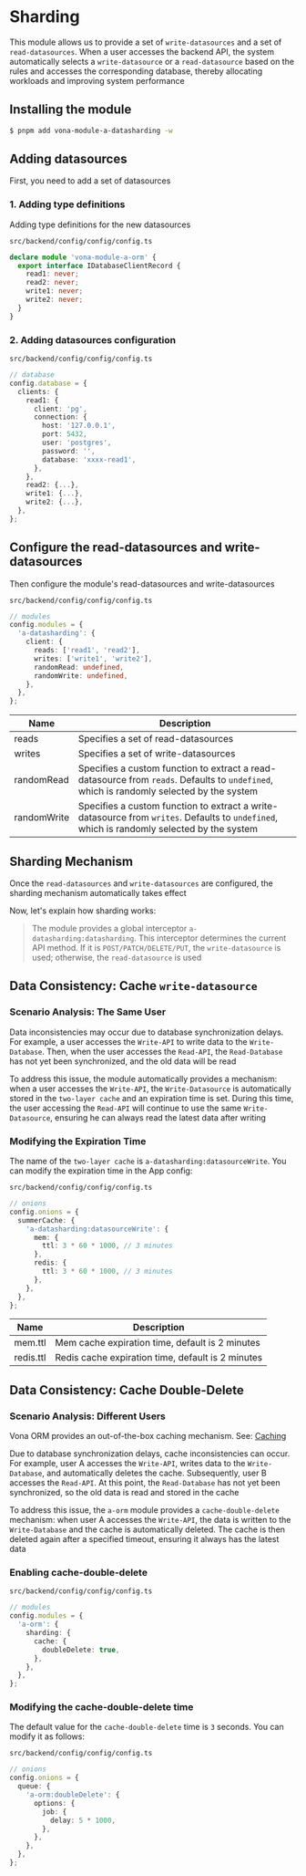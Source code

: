 # Sharding

This module allows us to provide a set of `write-datasources` and a set of `read-datasources`. When a user accesses the backend API, the system automatically selects a `write-datasource` or a `read-datasource` based on the rules and accesses the corresponding database, thereby allocating workloads and improving system performance

## Installing the module

``` bash
$ pnpm add vona-module-a-datasharding -w
```

## Adding datasources

First, you need to add a set of datasources

### 1. Adding type definitions

Adding type definitions for the new datasources

`src/backend/config/config/config.ts`

``` typescript
declare module 'vona-module-a-orm' {
  export interface IDatabaseClientRecord {
    read1: never;
    read2: never;
    write1: never;
    write2: never;
  }
}
```

### 2. Adding datasources configuration

`src/backend/config/config/config.ts`

``` typescript
// database
config.database = {
  clients: {
    read1: {
      client: 'pg',
      connection: {
        host: '127.0.0.1',
        port: 5432,
        user: 'postgres',
        password: '',
        database: 'xxxx-read1',
      },
    },
    read2: {...},
    write1: {...},
    write2: {...},
  },
};
```

## Configure the read-datasources and write-datasources

Then configure the module's read-datasources and write-datasources

`src/backend/config/config/config.ts`

``` typescript
// modules
config.modules = {
  'a-datasharding': {
    client: {
      reads: ['read1', 'read2'],
      writes: ['write1', 'write2'],
      randomRead: undefined,
      randomWrite: undefined,
    },
  },
};    
```

|Name|Description|
|--|--|
|reads|Specifies a set of read-datasources|
|writes|Specifies a set of write-datasources|
|randomRead|Specifies a custom function to extract a read-datasource from `reads`. Defaults to `undefined`, which is randomly selected by the system |
|randomWrite|Specifies a custom function to extract a write-datasource from `writes`. Defaults to `undefined`, which is randomly selected by the system |

## Sharding Mechanism

Once the `read-datasources` and `write-datasources` are configured, the sharding mechanism automatically takes effect

Now, let's explain how sharding works:

> The module provides a global interceptor `a-datasharding:datasharding`. This interceptor determines the current API method. If it is `POST/PATCH/DELETE/PUT`, the `write-datasource` is used; otherwise, the `read-datasource` is used

## Data Consistency: Cache `write-datasource`

### Scenario Analysis: The Same User

Data inconsistencies may occur due to database synchronization delays. For example, a user accesses the `Write-API` to write data to the `Write-Database`. Then, when the user accesses the `Read-API`, the `Read-Database` has not yet been synchronized, and the old data will be read

To address this issue, the module automatically provides a mechanism: when a user accesses the `Write-API`, the `Write-Datasource` is automatically stored in the `two-layer cache` and an expiration time is set. During this time, the user accessing the `Read-API` will continue to use the same `Write-Datasource`, ensuring he can always read the latest data after writing

### Modifying the Expiration Time

The name of the `two-layer cache` is `a-datasharding:datasourceWrite`. You can modify the expiration time in the App config:

`src/backend/config/config/config.ts`

``` typescript
// onions
config.onions = {
  summerCache: {
    'a-datasharding:datasourceWrite': {
      mem: {
        ttl: 3 * 60 * 1000, // 3 minutes
      },
      redis: {
        ttl: 3 * 60 * 1000, // 3 minutes
      },
    },
  },
};
```

|Name|Description|
|--|--|
|mem.ttl|Mem cache expiration time, default is 2 minutes|
|redis.ttl|Redis cache expiration time, default is 2 minutes|

## Data Consistency: Cache Double-Delete

### Scenario Analysis: Different Users

Vona ORM provides an out-of-the-box caching mechanism. See: [Caching](../guide/techniques/orm/caching.md)

Due to database synchronization delays, cache inconsistencies can occur. For example, user A accesses the `Write-API`, writes data to the `Write-Database`, and automatically deletes the cache. Subsequently, user B accesses the `Read-API`. At this point, the `Read-Database` has not yet been synchronized, so the old data is read and stored in the cache

To address this issue, the `a-orm` module provides a `cache-double-delete` mechanism: when user A accesses the `Write-API`, the data is written to the `Write-Database` and the cache is automatically deleted. The cache is then deleted again after a specified timeout, ensuring it always has the latest data

### Enabling cache-double-delete

`src/backend/config/config/config.ts`

``` typescript
// modules
config.modules = {
  'a-orm': {
    sharding: {
      cache: {
        doubleDelete: true,
      },
    },
  },
};
```

### Modifying the cache-double-delete time

The default value for the `cache-double-delete` time is `3` seconds. You can modify it as follows:

`src/backend/config/config/config.ts`

``` typescript
// onions
config.onions = {
  queue: {
    'a-orm:doubleDelete': {
      options: {
        job: {
          delay: 5 * 1000,
        },
      },
    },
  },
};
```
